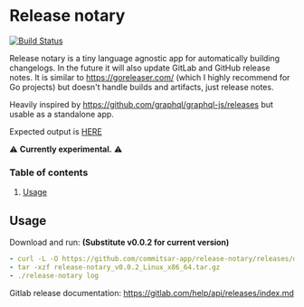 # Release notary

[![Build Status](https://cloud.drone.io/api/badges/commitsar-app/release-notary/status.svg)](https://cloud.drone.io/commitsar-app/release-notary)

Release notary is a tiny language agnostic app for automatically building changelogs. In the future it will also update GitLab and GitHub release notes. It is similar to https://goreleaser.com/ (which I highly recommend for Go projects) but doesn't handle builds and artifacts, just release notes.

Heavily inspired by https://github.com/graphql/graphql-js/releases but usable as a standalone app.

Expected output is [HERE](./expected-output.md)

:warning: **Currently experimental.** :warning:

### Table of contents

1. [Usage](#usage)

## Usage

Download and run: **(Substitute v0.0.2 for current version)**

```yml
- curl -L -O https://github.com/commitsar-app/release-notary/releases/download/v0.0.2/release-notary_v0.0.2_Linux_x86_64.tar.gz
- tar -xzf release-notary_v0.0.2_Linux_x86_64.tar.gz
- ./release-notary log
```

Gitlab release documentation: https://gitlab.com/help/api/releases/index.md
